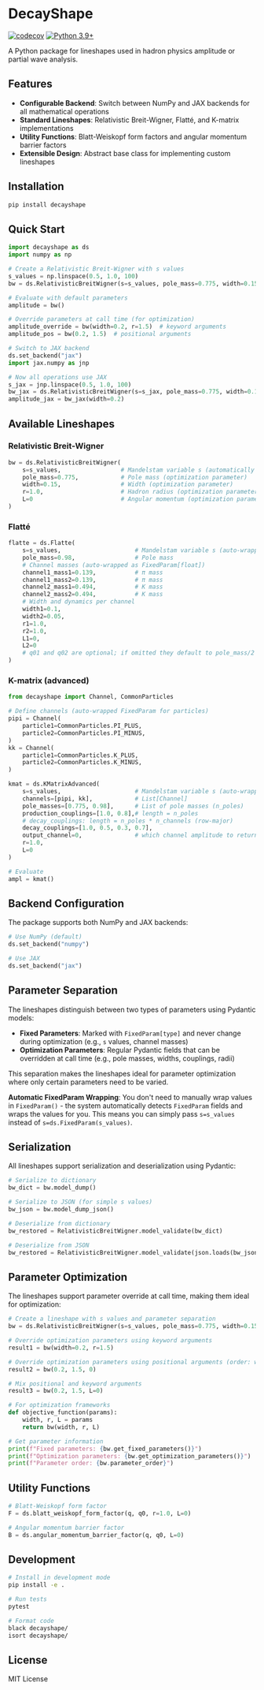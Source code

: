 # DecayShape

[![codecov](https://codecov.io/gh/KaiHabermann/DecayShape/branch/main/graph/badge.svg)](https://codecov.io/gh/KaiHabermann/DecayShape)
[![Python 3.9+](https://img.shields.io/badge/python-3.9+-blue.svg)](https://www.python.org/downloads/)

A Python package for lineshapes used in hadron physics amplitude or partial wave analysis.

## Features

- **Configurable Backend**: Switch between NumPy and JAX backends for all mathematical operations
- **Standard Lineshapes**: Relativistic Breit-Wigner, Flatté, and K-matrix implementations
- **Utility Functions**: Blatt-Weiskopf form factors and angular momentum barrier factors
- **Extensible Design**: Abstract base class for implementing custom lineshapes

## Installation

```bash
pip install decayshape
```

## Quick Start

```python
import decayshape as ds
import numpy as np

# Create a Relativistic Breit-Wigner with s values
s_values = np.linspace(0.5, 1.0, 100)
bw = ds.RelativisticBreitWigner(s=s_values, pole_mass=0.775, width=0.15)

# Evaluate with default parameters
amplitude = bw()

# Override parameters at call time (for optimization)
amplitude_override = bw(width=0.2, r=1.5)  # keyword arguments
amplitude_pos = bw(0.2, 1.5)  # positional arguments

# Switch to JAX backend
ds.set_backend("jax")
import jax.numpy as jnp

# Now all operations use JAX
s_jax = jnp.linspace(0.5, 1.0, 100)
bw_jax = ds.RelativisticBreitWigner(s=s_jax, pole_mass=0.775, width=0.15)
amplitude_jax = bw_jax(width=0.2)
```

## Available Lineshapes

### Relativistic Breit-Wigner
```python
bw = ds.RelativisticBreitWigner(
    s=s_values,                 # Mandelstam variable s (automatically wrapped as FixedParam)
    pole_mass=0.775,            # Pole mass (optimization parameter)
    width=0.15,                 # Width (optimization parameter)
    r=1.0,                      # Hadron radius (optimization parameter)
    L=0                         # Angular momentum (optimization parameter)
)
```

### Flatté
```python
flatte = ds.Flatte(
    s=s_values,                     # Mandelstam variable s (auto-wrapped)
    pole_mass=0.98,                 # Pole mass
    # Channel masses (auto-wrapped as FixedParam[float])
    channel1_mass1=0.139,           # π mass
    channel1_mass2=0.139,           # π mass
    channel2_mass1=0.494,           # K mass
    channel2_mass2=0.494,           # K mass
    # Width and dynamics per channel
    width1=0.1,
    width2=0.05,
    r1=1.0,
    r2=1.0,
    L1=0,
    L2=0
    # q01 and q02 are optional; if omitted they default to pole_mass/2
)
```

### K-matrix (advanced)
```python
from decayshape import Channel, CommonParticles

# Define channels (auto-wrapped FixedParam for particles)
pipi = Channel(
    particle1=CommonParticles.PI_PLUS,
    particle2=CommonParticles.PI_MINUS,
)
kk = Channel(
    particle1=CommonParticles.K_PLUS,
    particle2=CommonParticles.K_MINUS,
)

kmat = ds.KMatrixAdvanced(
    s=s_values,                     # Mandelstam variable s (auto-wrapped)
    channels=[pipi, kk],            # List[Channel]
    pole_masses=[0.775, 0.98],      # List of pole masses (n_poles)
    production_couplings=[1.0, 0.8],# length = n_poles
    # decay_couplings: length = n_poles * n_channels (row-major)
    decay_couplings=[1.0, 0.5, 0.3, 0.7],
    output_channel=0,               # which channel amplitude to return
    r=1.0,
    L=0
)

# Evaluate
ampl = kmat()
```

## Backend Configuration

The package supports both NumPy and JAX backends:

```python
# Use NumPy (default)
ds.set_backend("numpy")

# Use JAX
ds.set_backend("jax")
```

## Parameter Separation

The lineshapes distinguish between two types of parameters using Pydantic models:

- **Fixed Parameters**: Marked with `FixedParam[type]` and never change during optimization (e.g., `s` values, channel masses)
- **Optimization Parameters**: Regular Pydantic fields that can be overridden at call time (e.g., pole masses, widths, couplings, radii)

This separation makes the lineshapes ideal for parameter optimization where only certain parameters need to be varied.

**Automatic FixedParam Wrapping**: You don't need to manually wrap values in `FixedParam()` - the system automatically detects `FixedParam` fields and wraps the values for you. This means you can simply pass `s=s_values` instead of `s=ds.FixedParam(s_values)`.

## Serialization

All lineshapes support serialization and deserialization using Pydantic:

```python
# Serialize to dictionary
bw_dict = bw.model_dump()

# Serialize to JSON (for simple s values)
bw_json = bw.model_dump_json()

# Deserialize from dictionary
bw_restored = RelativisticBreitWigner.model_validate(bw_dict)

# Deserialize from JSON
bw_restored = RelativisticBreitWigner.model_validate(json.loads(bw_json))
```

## Parameter Optimization

The lineshapes support parameter override at call time, making them ideal for optimization:

```python
# Create a lineshape with s values and parameter separation
bw = ds.RelativisticBreitWigner(s=s_values, pole_mass=0.775, width=0.15, r=1.0, L=1)

# Override optimization parameters using keyword arguments
result1 = bw(width=0.2, r=1.5)

# Override optimization parameters using positional arguments (order: width, r, L, q0)
result2 = bw(0.2, 1.5, 0)

# Mix positional and keyword arguments
result3 = bw(0.2, 1.5, L=0)

# For optimization frameworks
def objective_function(params):
    width, r, L = params
    return bw(width, r, L)

# Get parameter information
print(f"Fixed parameters: {bw.get_fixed_parameters()}")
print(f"Optimization parameters: {bw.get_optimization_parameters()}")
print(f"Parameter order: {bw.parameter_order}")
```

## Utility Functions

```python
# Blatt-Weiskopf form factor
F = ds.blatt_weiskopf_form_factor(q, q0, r=1.0, L=0)

# Angular momentum barrier factor
B = ds.angular_momentum_barrier_factor(q, q0, L=0)
```

## Development

```bash
# Install in development mode
pip install -e .

# Run tests
pytest

# Format code
black decayshape/
isort decayshape/
```

## License

MIT License

